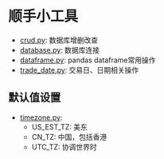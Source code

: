 # 顺手小工具
- [crud.py](./nbt/crud.py): 数据库增删改查
- [database.py](./nbt/database.py): 数据库连接
- [dataframe.py](./nbt/dataframe.py): pandas dataframe常用操作
- [trade_date.py](./nbt/trade_date.py): 交易日、日期相关操作

## 默认值设置
- [timezone.py](./nbt/default/timezone.py):
   - US_EST_TZ: 美东
   - CN_TZ: 中国，包括香港
   - UTC_TZ: 协调世界时